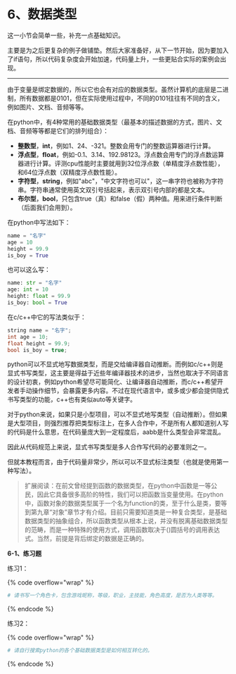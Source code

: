 # 6、数据类型

这一小节会简单一些，补充一点基础知识。

主要是为之后更复杂的例子做铺垫。然后大家准备好，从下一节开始，因为要加入了if语句，所以代码复杂度会开始加速，代码量上升，一些更贴合实际的案例会出现。

***

由于变量是绑定数据的，所以它也会有对应的数据类型。虽然计算机的底层是二进制，所有数据都是0101，但在实际使用过程中，不同的0101往往有不同的含义，例如图片、文档、音频等等。

在python中，有4种常用的基础数据类型（最基本的描述数据的方式，图片、文档、音频等等都是它们的排列组合）：

* **整数型**，**int**，例如1、24、-321。整数会用专门的整数运算器进行计算。
* **浮点型**，**float**，例如-0.1、3.14、192.98123。浮点数会用专门的浮点数运算器进行计算。评测cpu性能时主要就用到32位浮点数（单精度浮点数性能），和64位浮点数（双精度浮点数性能）。
* **字符型**，**string**，例如"abc"，"中文字符也可以"，这一串字符也被称为字符串。字符串通常使用英文双引号括起来，表示双引号内部的都是文本。
* **布尔型**，**bool**，只包含true（真）和false（假）两种值。用来进行条件判断（后面我们会用到）。&#x20;

在python中写法如下：

```python
name = "名字"
age = 10
height = 99.9
is_boy = True
```

也可以这么写：

```python
name: str = "名字"
age: int = 10
height: float = 99.9
is_boy: bool = True
```

在c/c++中它的写法类似于：

```c++
string name = "名字";
int age = 10;
float height = 99.9;
bool is_boy = true;
```

python可以不显式地写数据类型，而是交给编译器自动推断。而例如c/c++则是显式书写类型，这主要是得益于近些年编译器技术的进步，当然也取决于不同语言的设计初衷，例如python希望尽可能简化、让编译器自动推断，而c/c++希望开发者手动操作细节，会暴露更多内容。不过在现代语言中，或多或少都会提供隐式书写类型的功能，c++也有类似auto等关键字。

对于python来说，如果只是小型项目，可以不显式地写类型（自动推断）。但如果是大型项目，则强烈推荐把类型标注上，在多人合作中，不是所有人都知道别人写的代码是什么意思，在代码量庞大到一定程度后，aabb是什么类型会非常混乱。

因此从代码规范上来说，显式书写类型是多人合作写代码的必要准则之一。

但就本教程而言，由于代码量非常少，所以可以不显式标注类型（也就是使用第一种写法）。

> 扩展阅读：在前文曾经提到函数的数据类型，在python中函数是一等公民，因此它具备很多高阶的特性，我们可以把函数当变量使用。在python中，函数对象的数据类型属于一个名为function的类，至于什么是类，要等到第九章“对象”章节才有介绍。目前只需要知道类是一种复合类型，是基础数据类型的抽象组合，所以函数类型从根本上说，并没有脱离基础数据类型的范畴，而是一种特殊的使用方式，调用函数取决于()圆括号的调用表达式。当然，前提是背后绑定的数据是正确的。



**6-1、练习题**

练习1：

{% code overflow="wrap" %}
```python
# 请书写一个角色卡，包含游戏昵称，等级，职业，主技能，角色高度，是否为人类等等。
```
{% endcode %}

练习2：

{% code overflow="wrap" %}
```python
# 请自行搜索python的各个基础数据类型是如何相互转化的。
```
{% endcode %}

